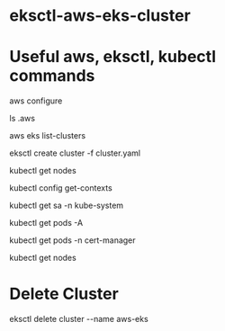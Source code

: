 # eksctl-aws-eks-cluster

# Useful aws, eksctl, kubectl commands

aws configure

ls .aws

aws eks list-clusters


eksctl create cluster -f cluster.yaml

kubectl get nodes

kubectl config get-contexts


kubectl get sa -n kube-system

kubectl get pods -A

kubectl get pods -n cert-manager

kubectl get nodes

# Delete Cluster

eksctl delete cluster --name aws-eks
